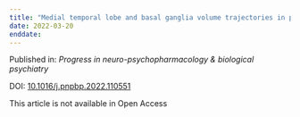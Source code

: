 ```yaml
---
title: "Medial temporal lobe and basal ganglia volume trajectories in persistent negative symptoms following a first episode of psychosis."
date: 2022-03-20
enddate:
---
```


Published in: *Progress in neuro-psychopharmacology & biological psychiatry*

DOI: [10.1016/j.pnpbp.2022.110551](https://doi.org/10.1016/j.pnpbp.2022.110551)

This article is not available in Open Access


